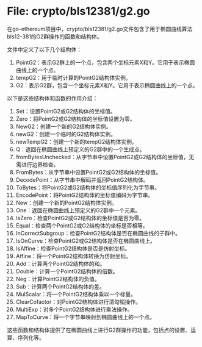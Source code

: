 # File: crypto/bls12381/g2.go

在go-ethereum项目中，crypto/bls12381/g2.go文件包含了用于椭圆曲线算法bls12-381的G2群操作的函数和结构体。

文件中定义了以下几个结构体：
1. PointG2：表示G2群上的一个点，包含两个坐标元素X和Y。它用于表示椭圆曲线上的一个点。
2. tempG2：用于临时计算的PointG2结构体实例。
3. G2：表示G2群，包含一个坐标元素X和Y。它用于表示椭圆曲线上的一个点。

以下是这些结构体和函数的作用介绍：

1. Set：设置PointG2或G2结构体的坐标值。
2. Zero：将PointG2或G2结构体的坐标值设置为零。
3. NewG2：创建一个新的G2结构体实例。
4. newG2：创建一个临时的G2结构体实例。
5. newTempG2：创建一个新的tempG2结构体实例。
6. Q：返回在椭圆曲线上预定义的G2群中的一个生成点。
7. fromBytesUnchecked：从字节串中设置PointG2或G2结构体的坐标值，无需进行边界检查。
8. FromBytes：从字节串中设置PointG2或G2结构体的坐标值。
9. DecodePoint：从字节串中解码并返回PointG2结构体。
10. ToBytes：将PointG2或G2结构体的坐标值序列化为字节串。
11. EncodePoint：将PointG2结构体的坐标值编码为字节串。
12. New：创建一个新的PointG2结构体实例。
13. One：返回在椭圆曲线上预定义的G2群中一个元素。
14. IsZero：检查PointG2或G2结构体的坐标值是否为零。
15. Equal：检查两个PointG2或G2结构体的坐标是否相等。
16. InCorrectSubgroup：检查PointG2结构体是否在椭圆曲线的子群中。
17. IsOnCurve：检查PointG2或G2结构体是否在椭圆曲线上。
18. IsAffine：检查PointG2结构体是否是仿射坐标。
19. Affine：将一个PointG2结构体转换为仿射坐标。
20. Add：计算两个PointG2结构体的和。
21. Double：计算一个PointG2结构体的倍数。
22. Neg：计算PointG2结构体的负值。
23. Sub：计算两个PointG2结构体的差。
24. MulScalar：将一个PointG2结构体乘以一个标量。
25. ClearCofactor：对PointG2结构体进行清勾销操作。
26. MultiExp：对多个PointG2结构体进行乘法操作。
27. MapToCurve：将一个字节串映射到椭圆曲线上的一个点。

这些函数和结构体提供了在椭圆曲线上进行G2群操作的功能，包括点的设置、运算、序列化等。

